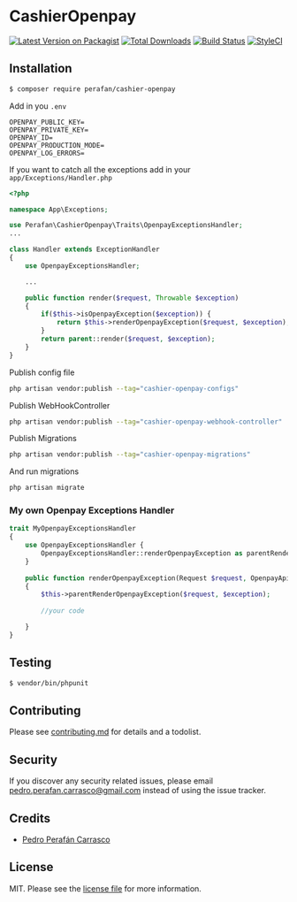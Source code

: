 # CashierOpenpay

[![Latest Version on Packagist][ico-version]][link-packagist]
[![Total Downloads][ico-downloads]][link-downloads]
[![Build Status][ico-travis]][link-travis]
[![StyleCI][ico-styleci]][link-styleci]


## Installation

``` bash
$ composer require perafan/cashier-openpay
```

Add in you `.env`

``` env
OPENPAY_PUBLIC_KEY=
OPENPAY_PRIVATE_KEY=
OPENPAY_ID=
OPENPAY_PRODUCTION_MODE=
OPENPAY_LOG_ERRORS=
```


If you want to catch all the exceptions add in your `app/Exceptions/Handler.php` 

```php
<?php

namespace App\Exceptions;

use Perafan\CashierOpenpay\Traits\OpenpayExceptionsHandler;
...

class Handler extends ExceptionHandler
{
    use OpenpayExceptionsHandler;

    ...

    public function render($request, Throwable $exception)
    {
        if($this->isOpenpayException($exception)) {
            return $this->renderOpenpayException($request, $exception);
        }
        return parent::render($request, $exception);
    }
}
```

Publish config file

``` bash
php artisan vendor:publish --tag="cashier-openpay-configs"
```

Publish WebHookController

``` bash
php artisan vendor:publish --tag="cashier-openpay-webhook-controller"
```

Publish Migrations

``` bash
php artisan vendor:publish --tag="cashier-openpay-migrations"
```

And run migrations

``` bash
php artisan migrate
```


### My own Openpay Exceptions Handler 

```php
trait MyOpenpayExceptionsHandler
{
    use OpenpayExceptionsHandler {
        OpenpayExceptionsHandler::renderOpenpayException as parentRenderOpenpayException;
    }
    
    public function renderOpenpayException(Request $request, OpenpayApiError $exception)
    {
        $this->parentRenderOpenpayException($request, $exception);
        
        //your code

    }
} 
```

## Testing

``` bash
$ vendor/bin/phpunit
```

## Contributing

Please see [contributing.md](contributing.md) for details and a todolist.

## Security

If you discover any security related issues, please email pedro.perafan.carrasco@gmail.com instead of using the issue tracker.

## Credits

- [Pedro Perafán Carrasco][link-author]

## License

MIT. Please see the [license file](license.md) for more information.

[ico-version]: https://img.shields.io/packagist/v/perafan/cashier-openpay.svg?style=flat-square
[ico-downloads]: https://img.shields.io/packagist/dt/perafan/cashier-openpay.svg?style=flat-square
[ico-travis]: https://img.shields.io/travis/perafan/cashier-openpay/master.svg?style=flat-square
[ico-styleci]: https://styleci.io/repos/12345678/shield

[link-packagist]: https://packagist.org/packages/perafan/cashier-openpay
[link-downloads]: https://packagist.org/packages/perafan/cashier-openpay
[link-travis]: https://travis-ci.org/perafan/cashier-openpay
[link-styleci]: https://styleci.io/repos/12345678
[link-author]: https://github.com/perafan18
